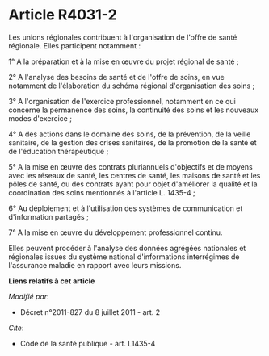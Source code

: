 # Article R4031-2

Les unions régionales contribuent à l'organisation de l'offre de santé régionale. Elles participent notamment : 

1° A la préparation et à la mise en œuvre du projet régional de santé ; 

2° A l'analyse des besoins de santé et de l'offre de soins, en vue notamment de l'élaboration du schéma régional
d'organisation des soins ; 

3° A l'organisation de l'exercice professionnel, notamment en ce qui concerne la permanence des soins, la continuité des
soins et les nouveaux modes d'exercice ; 

4° A des actions dans le domaine des soins, de la prévention, de la veille sanitaire, de la gestion des crises sanitaires, de
la promotion de la santé et de l'éducation thérapeutique ; 

5° A la mise en œuvre des contrats pluriannuels d'objectifs et de moyens avec les réseaux de santé, les centres de santé, les
maisons de santé et les pôles de santé, ou des contrats ayant pour objet d'améliorer la qualité et la coordination des soins
mentionnés à l'article L. 1435-4 ; 

6° Au déploiement et à l'utilisation des systèmes de communication et d'information partagés ; 

7° A la mise en œuvre du développement professionnel continu. 

Elles peuvent procéder à l'analyse des données agrégées nationales et régionales issues du système national d'informations
interrégimes de l'assurance maladie en rapport avec leurs missions.

**Liens relatifs à cet article**

_Modifié par_:

  - Décret n°2011-827 du 8 juillet 2011 - art. 2

_Cite_:

  - Code de la santé publique - art. L1435-4
